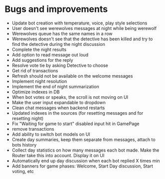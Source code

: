 # Bugs and improvements

- Update bot creation with temperature, voice, play style selections
- User doesn't see werewolves messages at night while being werewolf
- Werewolves queue has the same names in a row
- Werewolves doesn't see that the detective has been killed and try to find the detective during the night discussion
- Complete the night results
- Add option to read message out loud
- Add suggestions for the reply
- Resolve vote tie by asking Detective to choose
- Get rid of transactions 
- Refresh should not be available on the welcome messages
- Implement night resolution
- Implement the end of night summarization
- Optimize indexes in DB
- When bot votes or speaks, the scroll is not moving on UI
- Make the user input expandable to dropdown
- Clean chat messages when backend restarts
- Updated indexes in the sources (for resetting messages and for resetting night)
- Fix "Waiting for game to start" disabled input hit in GamePage
- remove transactions
- Add ability to switch bot models on UI
- Create day summaries, keep them separate from messages, attach to bots history
- Collect day statistics on how many messages each bot made. Make the Router take this into account. Display it on UI
- Automatically end up day discussion when each bot replied X times min
- Add banners for game phases: Welcome, Start Day discussion, Start voting, etc
